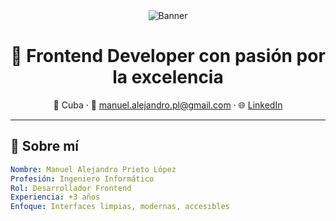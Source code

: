 <div align="center">

<img src="https://via.placeholder.com/1200x250.png?text=👋+Hola+soy+Manuel+Alejandro" alt="Banner"/>

<h1>🚀 Frontend Developer con pasión por la excelencia</h1>

📍 Cuba · 📧 manuel.alejandro.pl@gmail.com · 🌐 [LinkedIn](https://linkedin.com/in/tu-linkedin)

</div>

---

## 🧠 Sobre mí

```yaml
Nombre: Manuel Alejandro Prieto López
Profesión: Ingeniero Informático
Rol: Desarrollador Frontend
Experiencia: +3 años
Enfoque: Interfaces limpias, modernas, accesibles

